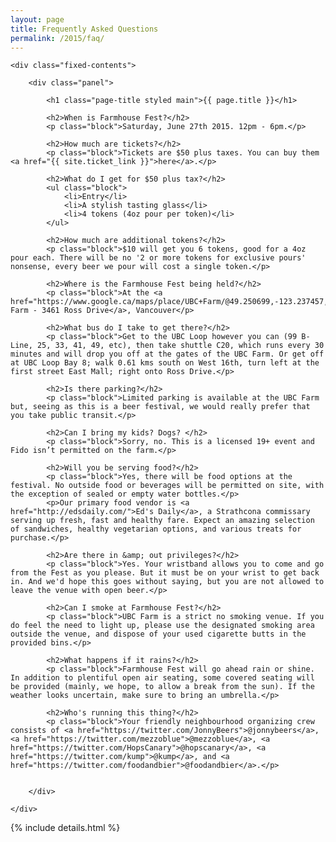 ```yaml
---
layout: page
title: Frequently Asked Questions
permalink: /2015/faq/
---
```


<div class="panel-container one-up faq-1up">

	<div class="fixed-contents">

		<div class="panel">

		    <h1 class="page-title styled main">{{ page.title }}</h1>

		    <h2>When is Farmhouse Fest?</h2>
			<p class="block">Saturday, June 27th 2015. 12pm - 6pm.</p>

		    <h2>How much are tickets?</h2>
			<p class="block">Tickets are $50 plus taxes. You can buy them <a href="{{ site.ticket_link }}">here</a>.</p>

		    <h2>What do I get for $50 plus tax?</h2>
		    <ul class="block">
				<li>Entry</li>
				<li>A stylish tasting glass</li>
				<li>4 tokens (4oz pour per token)</li>
			</ul>

		    <h2>How much are additional tokens?</h2>
			<p class="block">$10 will get you 6 tokens, good for a 4oz pour each. There will be no '2 or more tokens for exclusive pours' nonsense, every beer we pour will cost a single token.</p>

		    <h2>Where is the Farmhouse Fest being held?</h2>
			<p class="block">At the <a href="https://www.google.ca/maps/place/UBC+Farm/@49.250699,-123.237457,14z/data=!4m2!3m1!1s0x548672d4799fae1f:0xe9b92d59922eb0d">UBC Farm - 3461 Ross Drive</a>, Vancouver</p>

		    <h2>What bus do I take to get there?</h2>
			<p class="block">Get to the UBC Loop however you can (99 B-Line, 25, 33, 41, 49, etc), then take shuttle C20, which runs every 30 minutes and will drop you off at the gates of the UBC Farm. Or get off at UBC Loop Bay 8; walk 0.61 kms south on West 16th, turn left at the first street East Mall; right onto Ross Drive.</p>

		    <h2>Is there parking?</h2>
			<p class="block">Limited parking is available at the UBC Farm but, seeing as this is a beer festival, we would really prefer that you take public transit.</p>

		    <h2>Can I bring my kids? Dogs? </h2>
			<p class="block">Sorry, no. This is a licensed 19+ event and Fido isn’t permitted on the farm.</p>

		    <h2>Will you be serving food?</h2>
			<p class="block">Yes, there will be food options at the festival. No outside food or beverages will be permitted on site, with the exception of sealed or empty water bottles.</p>
			<p>Our primary food vendor is <a href="http://edsdaily.com/">Ed's Daily</a>, a Strathcona commissary serving up fresh, fast and healthy fare. Expect an amazing selection of sandwiches, healthy vegetarian options, and various treats for purchase.</p>

		    <h2>Are there in &amp; out privileges?</h2>
			<p class="block">Yes. Your wristband allows you to come and go from the Fest as you please. But it must be on your wrist to get back in. And we'd hope this goes without saying, but you are not allowed to leave the venue with open beer.</p>

		    <h2>Can I smoke at Farmhouse Fest?</h2>
			<p class="block">UBC Farm is a strict no smoking venue. If you do feel the need to light up, please use the designated smoking area outside the venue, and dispose of your used cigarette butts in the provided bins.</p>

		    <h2>What happens if it rains?</h2>
			<p class="block">Farmhouse Fest will go ahead rain or shine. In addition to plentiful open air seating, some covered seating will be provided (mainly, we hope, to allow a break from the sun). If the weather looks uncertain, make sure to bring an umbrella.</p>

		    <h2>Who's running this thing?</h2>
		    <p class="block">Your friendly neighbourhood organizing crew consists of <a href="https://twitter.com/JonnyBeers">@jonnybeers</a>, <a href="https://twitter.com/mezzoblue">@mezzoblue</a>, <a href="https://twitter.com/HopsCanary">@hopscanary</a>, <a href="https://twitter.com/kump">@kump</a>, and <a href="https://twitter.com/foodandbier">@foodandbier</a>.</p>

			
		</div>

	</div>
</div>


{% include details.html %}